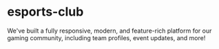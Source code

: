 # esports-club
 We've built a fully responsive, modern, and feature-rich platform for our gaming community, including team profiles, event updates, and more!
